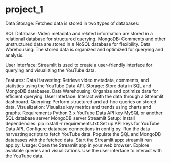 # project_1

Data Storage: Fetched data is stored in two types of databases:

SQL Database: Video metadata and related information are stored in a relational database for structured querying.
MongoDB: Comments and other unstructured data are stored in a NoSQL database for flexibility.
Data Warehousing: The stored data is organized and optimized for querying and analysis.

User Interface: Streamlit is used to create a user-friendly interface for querying and visualizing the YouTube data.

Features:
Data Harvesting: Retrieve video metadata, comments, and statistics using the YouTube Data API.
Storage: Store data in SQL and MongoDB databases.
Data Warehousing: Organize and optimize data for efficient querying.
User Interface: Interact with the data through a Streamlit dashboard.
Querying: Perform structured and ad-hoc queries on stored data.
Visualization: Visualize key metrics and trends using charts and graphs.
Requirements
Python 3.x
YouTube Data API key
MySQL or another SQL database server
MongoDB server
Streamlit
Setup:
Install dependencies: pip install -r requirements.txt
Set up API keys for YouTube Data API.
Configure database connections in config.py.
Run the data harvesting scripts to fetch YouTube data.
Populate the SQL and MongoDB databases with the fetched data.
Start the Streamlit app: streamlit run app.py.
Usage:
Open the Streamlit app in your web browser.
Explore available queries and visualizations.
Use the user interface to interact with the YouTube data.
